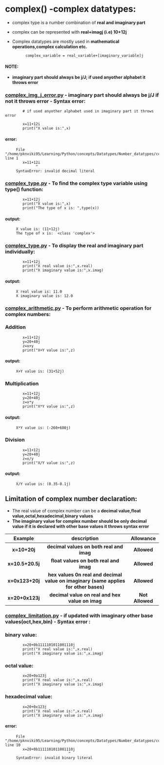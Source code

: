 # complex() -complex datatypes:

- complex type is a number combination of  **real and imaginary part**
- complex can be represented with **real+imagj (i.e) 10+12j**
- Complex datatypes are mostly used in **mathematical operations,complex calculation etc.**

            complex_variable = real_variable+[imaginary_variable]j

#### NOTE:
- **imaginary part should always be j/J; if used anyother alphabet it throws error**

### [complex_img_j_error.py](https://github.com/pknviki95/Python/tree/main/concepts/Datatypes/Number_datatypes/complex/scripts/complex_img_j_error.py) - imaginary part should always be j/J if not it throws error - Syntax error:

            # if used anyother alphabet used in imaginary part it throws error

            x=11+12i
            print("X value is:",x)
#### error:
         File "/home/pknviki95/Learning/Python/concepts/Datatypes/Number_datatypes/complex/scripts/complex_img_j_error.py", line 1
            x=11+12i 
                  ^
         SyntaxError: invalid decimal literal
### [complex_type.py](https://github.com/pknviki95/Python/tree/main/concepts/Datatypes/Number_datatypes/complex/scripts/complex_type.py) - To find the complex type variable using type() function:

            x=11+12j 
            print("X value is:",x)   
            print("The type of x is: ",type(x))
#### output:
         X value is: (11+12j)
         The type of x is:  <class 'complex'>
### [complex_type.py](https://github.com/pknviki95/Python/tree/main/concepts/Datatypes/Number_datatypes/complex/scripts/complex_type.py) - To display the real and imaginary part individually:

            x=11+12j 
            print("X real value is:",x.real)   
            print("X imaginary value is:",x.imag)
#### output:
         X real value is: 11.0
         X imaginary value is: 12.0

### [complex_arithmetic.py](https://github.com/pknviki95/Python/tree/main/concepts/Datatypes/Number_datatypes/complex/scripts/complex_arithmetic.py) - To perform arithmetic operation for complex numbers:

### Addition

            x=11+12j
            y=20+40j
            z=x+y 
            print("X+Y value is:",z)
#### output:
         X+Y value is: (31+52j)

### Multiplication

            x=11+12j
            y=20+40j
            z=x*y 
            print("X*Y value is:",z) 
#### output:
         X*Y value is: (-260+680j)

### Division

            x=11+12j
            y=20+40j
            z=x/y 
            print("X/Y value is:",z)
#### output:         
         X/Y value is: (0.35-0.1j)
## Limitation of complex number declaration:

- The real value of complex number can be a **decimal value,float value,octal,hexadecimal,binary values**
- **The imaginary value for complex number should be only decimal value if it is declared with other base values it throws syntax error**

| Example | description | Allowance |
| :---:   | :---: | :---: |
| **x=10+20j** | **decimal values on both real and imag** | **Allowed** |
| **x=10.5+20.5j** | **float values on both real and imag** |**Allowed** |
| **x=0x123+20j** | **hex values 0n real and decimal value on imaginary (same applies for other bases)**| **Allowed** |
| **x=20+0x123j** | **decimal value on real and hex value on imag** |**Not Allowed** |

### [complex_limitation.py](https://github.com/pknviki95/Python/tree/main/concepts/Datatypes/Number_datatypes/complex/scripts/complex_limitation.py) - if updated with imaginary other base values(oct,hex,bin) - Syntax error :

### binary value:

            x=20+0b1111101011001110j 
            print("X real value is:",x.real)   
            print("X imaginary value is:",x.imag)

### octal value:

            x=20+0o123j 
            print("X real value is:",x.real)   
            print("X imaginary value is:",x.imag)

### hexadecimal value:

            x=20+0x123j 
            print("X real value is:",x.real)   
            print("X imaginary value is:",x.imag)

#### error:

         File "/home/pknviki95/Learning/Python/concepts/Datatypes/Number_datatypes/complex/scripts/complex_limitation.py", line 10
            x=20+0b1111101011001110j 
                                 ^
         SyntaxError: invalid binary literal